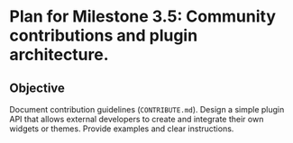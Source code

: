 # Plan for Milestone 3.5: Community contributions and plugin architecture.

## Objective
Document contribution guidelines (`CONTRIBUTE.md`). Design a simple plugin API that allows external developers to create and integrate their own widgets or themes. Provide examples and clear instructions.
